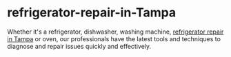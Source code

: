 # refrigerator-repair-in-Tampa
Whether it's a refrigerator, dishwasher, washing machine, [refrigerator repair in Tampa](https://appliancesfixandcare.com/tampabay-refrigerator-repair/) or oven, our professionals have the latest tools and techniques to diagnose and repair issues quickly and effectively. 
